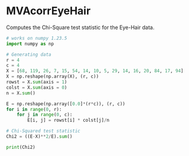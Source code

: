 # MVAcorrEyeHair
Computes the Chi-Square test statistic for the Eye-Hair data.

```python
# works on numpy 1.23.5
import numpy as np

# Generating data
r = 4
c = 4
X = [68, 119, 26, 7, 15, 54, 14, 10, 5, 29, 14, 16, 20, 84, 17, 94]
X = np.reshape(np.array(X), (r, c))
rowst = X.sum(axis = 1)
colst = X.sum(axis = 0)
n = X.sum()

E = np.reshape(np.array([0.0]*(r*c)), (r, c))
for i in range(0, r):
    for j in range(0, c):
        E[i, j] = rowst[i] * colst[j]/n

# Chi-Squared test statistic
Chi2 = ((E-X)**2/E).sum()

print(Chi2)
```